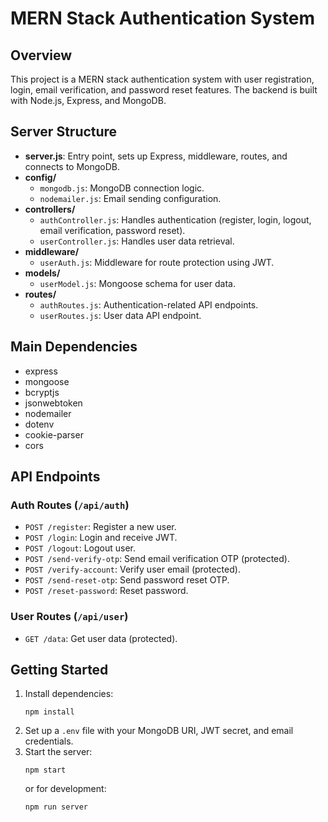 # MERN Stack Authentication System

## Overview

This project is a MERN stack authentication system with user registration, login, email verification, and password reset features. The backend is built with Node.js, Express, and MongoDB.

## Server Structure

- **server.js**: Entry point, sets up Express, middleware, routes, and connects to MongoDB.
- **config/**
  - `mongodb.js`: MongoDB connection logic.
  - `nodemailer.js`: Email sending configuration.
- **controllers/**
  - `authController.js`: Handles authentication (register, login, logout, email verification, password reset).
  - `userController.js`: Handles user data retrieval.
- **middleware/**
  - `userAuth.js`: Middleware for route protection using JWT.
- **models/**
  - `userModel.js`: Mongoose schema for user data.
- **routes/**
  - `authRoutes.js`: Authentication-related API endpoints.
  - `userRoutes.js`: User data API endpoint.

## Main Dependencies

- express
- mongoose
- bcryptjs
- jsonwebtoken
- nodemailer
- dotenv
- cookie-parser
- cors

## API Endpoints

### Auth Routes (`/api/auth`)

- `POST /register`: Register a new user.
- `POST /login`: Login and receive JWT.
- `POST /logout`: Logout user.
- `POST /send-verify-otp`: Send email verification OTP (protected).
- `POST /verify-account`: Verify user email (protected).
- `POST /send-reset-otp`: Send password reset OTP.
- `POST /reset-password`: Reset password.

### User Routes (`/api/user`)

- `GET /data`: Get user data (protected).

## Getting Started

1. Install dependencies:
   ```
   npm install
   ```
2. Set up a `.env` file with your MongoDB URI, JWT secret, and email credentials.
3. Start the server:
   ```
   npm start
   ```
   or for development:
   ```
   npm run server
   ```
